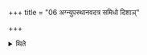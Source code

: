 +++
title = "06 अग्न्युपस्थानवदत्र समिधो दिशाञ्"

+++

<details><summary>थिते</summary>

6. The acts of putting fuel-sticks on (the Āhavanīya) fire and of praising the directions take place at this stage as in the case of the Agnyupasthāna-rite.   

[^1]: See VI.16.12 and VI.25.3.  

[^2]: See V.18.2.
</details>
